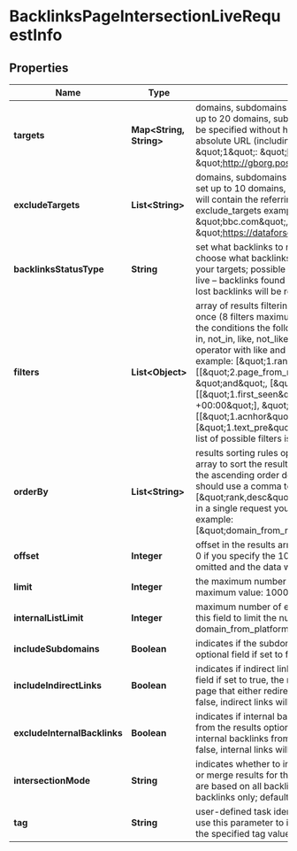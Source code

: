 

# BacklinksPageIntersectionLiveRequestInfo


## Properties

| Name | Type | Description | Notes |
|------------ | ------------- | ------------- | -------------|
|**targets** | **Map&lt;String, String&gt;** | domains, subdomains or webpages to get links for required field you can set up to 20 domains, subdomains or webpages a domain or a subdomain should be specified without https:// and www. a page should be specified with absolute URL (including http:// or https://) example: \&quot;targets\&quot;: { \&quot;1\&quot;: \&quot;http://planet.postgresql.org/\&quot;, \&quot;2\&quot;: \&quot;http://gborg.postgresql.org/\&quot; } |  [optional] |
|**excludeTargets** | **List&lt;String&gt;** | domains, subdomains or webpages you want to exclude optional field you can set up to 10 domains, subdomains or webpages if you use this array, results will contain the referring pages that link to targets but don’t link to exclude_targets example: \&quot;exclude_targets\&quot;: [ \&quot;bbc.com\&quot;, \&quot;https://www.apple.com/iphone/_*\&quot;, \&quot;https://dataforseo.com/apis/_*\&quot;] |  [optional] |
|**backlinksStatusType** | **String** | set what backlinks to return and count optional field you can use this field to choose what backlinks will be returned and used for aggregated metrics for your targets; possible values: all – all backlinks will be returned and counted; live – backlinks found during the last check will be returned and counted; lost – lost backlinks will be returned and counted; default value: live |  [optional] |
|**filters** | **List&lt;Object&gt;** | array of results filtering parameters optional field you can add several filters at once (8 filters maximum) you should set a logical operator and, or between the conditions the following operators are supported: regex, not_regex, &#x3D;, &lt;&gt;, in, not_in, like, not_like, ilike, not_ilike, match, not_match you can use the % operator with like and not_like to match any string of zero or more characters example: [\&quot;1.rank\&quot;,\&quot;&gt;\&quot;,\&quot;80\&quot;] [[\&quot;2.page_from_rank\&quot;,\&quot;&gt;\&quot;,\&quot;55\&quot;], \&quot;and\&quot;, [\&quot;1.original\&quot;,\&quot;&#x3D;\&quot;,\&quot;true\&quot;]] [[\&quot;1.first_seen\&quot;,\&quot;&gt;\&quot;,\&quot;2017-10-23 11:31:45 +00:00\&quot;], \&quot;and\&quot;, [[\&quot;1.acnhor\&quot;,\&quot;like\&quot;,\&quot;%seo%\&quot;],\&quot;or\&quot;,[\&quot;1.text_pre\&quot;,\&quot;not_like\&quot;,\&quot;%seo%\&quot;]]] The full list of possible filters is available here. |  [optional] |
|**orderBy** | **List&lt;String&gt;** | results sorting rules optional field you can use the same values as in the filters array to sort the results possible sorting types: asc – results will be sorted in the ascending order desc – results will be sorted in the descending order you should use a comma to set up a sorting type example: [\&quot;rank,desc\&quot;] note that you can set no more than three sorting rules in a single request you should use a comma to separate several sorting rules example: [\&quot;domain_from_rank,desc\&quot;,\&quot;page_from_rank,asc\&quot;] |  [optional] |
|**offset** | **Integer** | offset in the results array of the returned backlinks optional field default value: 0 if you specify the 10 value, the first ten backlinks in the results array will be omitted and the data will be provided for the successive backlinks |  [optional] |
|**limit** | **Integer** | the maximum number of returned backlinks optional field default value: 100 maximum value: 1000 |  [optional] |
|**internalListLimit** | **Integer** | maximum number of elements within internal arrays optional field you can use this field to limit the number of elements within the following arrays: attributes domain_from_platform_type default value: 10 maximum value: 1000 |  [optional] |
|**includeSubdomains** | **Boolean** | indicates if the subdomains of the targets will be included in the search optional field if set to false, the subdomains will be ignored default value: true |  [optional] |
|**includeIndirectLinks** | **Boolean** | indicates if indirect links to the targets will be included in the results optional field if set to true, the results will include data on indirect links pointing to a page that either redirects to a target, or points to a canonical page if set to false, indirect links will be ignored default value: true |  [optional] |
|**excludeInternalBacklinks** | **Boolean** | indicates if internal backlinks from subdomains to the target will be excluded from the results optional field if set to true, the results will not include data on internal backlinks from subdomains of the same domain as target if set to false, internal links will be included in the result default value: true |  [optional] |
|**intersectionMode** | **String** | indicates whether to intersect backlinks optional field use this field to intersect or merge results for the specified URLs possible values: all, partial all – results are based on all backlinks; partial – results are based on the intersecting backlinks only; default value: all |  [optional] |
|**tag** | **String** | user-defined task identifier optional field the character limit is 255 you can use this parameter to identify the task and match it with the result you will find the specified tag value in the data object of the response |  [optional] |



